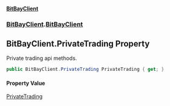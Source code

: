 #### [BitBayClient](./index.md 'index')
### [BitBayClient](./BitBayClient.md 'BitBayClient').[BitBayClient](./BitBayClient-BitBayClient.md 'BitBayClient.BitBayClient')
## BitBayClient.PrivateTrading Property
Private trading api methods.  
```csharp
public BitBayClient.PrivateTrading PrivateTrading { get; }
```
#### Property Value
[PrivateTrading](./BitBayClient-PrivateTrading.md 'BitBayClient.PrivateTrading')  
